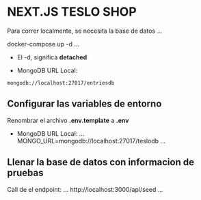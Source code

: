 # NEXT.JS TESLO SHOP
Para correr localmente, se necesita la base de datos
...

docker-compose up -d
...
* El -d, significa __detached__

* MongoDB URL Local:
```
mongodb://localhost:27017/entriesdb
```

## Configurar las variables de entorno 
Renombrar el archivo __.env.template__ a __.env__
* MongoDB URL Local:
...
MONGO_URL=mongodb://localhost:27017/teslodb
...



## Llenar la base de datos con informacion de pruebas

Call de el endpoint:
...
    http://localhost:3000/api/seed
...

